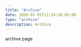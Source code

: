 ```yaml
---
title: "Archivo"
date: 2020-01-01T11:24:20-05:00
type: "archive"
description: Archivo
---
```


archive page
